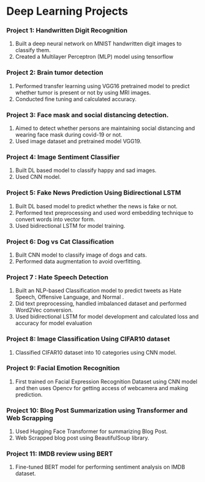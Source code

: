# Deep Learning Projects

### Project 1: Handwritten Digit Recognition
1. Built a deep neural network on MNIST handwritten digit images to classify them.
2. Created a Multilayer Perceptron (MLP) model using tensorflow

### Project 2: Brain tumor detection
1. Performed transfer learning using VGG16 pretrained model to predict whether tumor is present or not by using MRI images.
2. Conducted fine tuning and calculated accuracy.

### Project 3: Face mask and social distancing detection.
1. Aimed to detect whether persons are maintaining social distancing and wearing face mask during covid-19 or not.
2. Used image dataset and pretrained model VGG19.

### Project 4: Image Sentiment Classifier
1. Built DL based model to classify happy and sad images.
2. Used CNN model.
   
### Project 5: Fake News Prediction Using Bidirectional LSTM
1. Built DL based model to predict whether the news is fake or not.
2. Performed text preprocessing and used word embedding technique to convert words into vector form.
3. Used bidirectional LSTM for model training.

### Project 6: Dog vs Cat Classification
1. Built CNN model to classify image of dogs and cats.
2. Performed data augmentation to avoid overfitting.

### Project 7 : Hate Speech Detection
1. Built an NLP-based Classification model to predict tweets as Hate Speech, Offensive Language, and Normal . 
2. Did text preprocessing, handled imbalanced dataset and performed Word2Vec conversion. 
3. Used bidirectional LSTM for model development and calculated loss and accuracy for model evaluation

### Project 8: Image Classification Using CIFAR10 dataset
1. Classified CIFAR10 dataset into 10 categories using CNN model.

### Project 9: Facial Emotion Recognition
1.  First trained on Facial Expression Recognition Dataset using CNN model and then uses Opencv for getting access of webcamera and making prediction.

### Project 10: Blog Post Summarization using Transformer and Web Scrapping
1. Used Hugging Face Transformer for summarizing Blog Post.
2. Web Scrapped blog post using BeautifulSoup library.

### Project 11: IMDB review using BERT
1. Fine-tuned BERT model for performing sentiment analysis on IMDB dataset.
